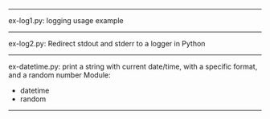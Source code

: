 ---------------------------------------------------
ex-log1.py:
  logging usage example

---------------------------------------------------
ex-log2.py:
  Redirect stdout and stderr to a logger in Python

---------------------------------------------------
ex-datetime.py:
  print a string with current date/time, with a
specific format, and a random number
Module:
  * datetime
  * random
---------------------------------------------------
